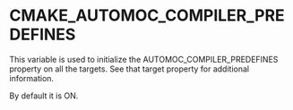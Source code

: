   

# CMAKE_AUTOMOC_COMPILER_PREDEFINES  
This variable is used to initialize the AUTOMOC_COMPILER_PREDEFINES
property on all the targets. See that target property for additional
information.  

By default it is ON.  

